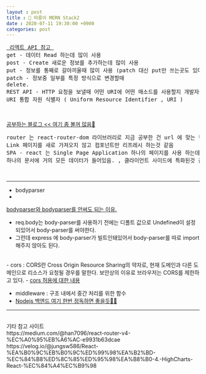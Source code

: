 ```yaml
---
layout : post
title : 🛴 따릉이 MERN Stack2
date : 2020-07-11 19:30:00 +0900
categories: post
---
```


<pre>
<a href="https://velog.io/@johnque/React-API-%EC%97%B0%EB%8F%99-v9k692txn5"> 리엑트 API 참고 <a>
get - 데이터 Read 하는데 많이 사용
post - Create 새로운 정보를 추가하는데 많이 사용
put - 정보를 통째로 갈아끼울때 많이 사용 (patch 대신 put만 쓰는곳도 있다고 함.)
patch - 정보중 일부를 특정 방식으로 변경할때
delete.
REST API - HTTP 요청을 보낼때 어떤 URI에 어떤 매소드를 사용할지 개발자들사이의 형식
URI 통합 자원 식별자 ( Uniform Resource Identifier , URI )
</pre><br>
<a href="https://gongbu-ing.tistory.com/45">공부하는 블로그 << 여기 좀 볼꺼 많음🎈</a>
<pre>
router 는 react-router-dom 라이브러리로 지금 공부한 건 url 에 맞는 컴포넌트를 가져옴, 가져오는데 여러가지 기능이 있음
Link 페이지를 새로 가져오지 않고 컴포넌트만 리프레시 하는것 같음
SPA - react 는 Single Page Application 하나의 페이지를 사용 하는데 특화 된것
하나의 문서에 거의 모든 데이터가 들어있음. , 클라이언트 사이드에 특화된것 같음.
</pre><br>

---

- bodyparser
- <a href="https://medium.com/@chullino/1%EB%B6%84-%ED%8C%A8%ED%82%A4%EC%A7%80-%EC%86%8C%EA%B0%9C-body-parser%EB%A5%BC-%EC%86%8C%EA%B0%9C%ED%95%A9%EB%8B%88%EB%8B%A4-%ED%95%98%EC%A7%80%EB%A7%8C-body-parser%EB%A5%BC-%EC%93%B0%EC%A7%80-%EB%A7%88%EC%84%B8%EC%9A%94-bc3cbe0b2fd">
bodyparser와 bodyparser를 안써도 되는 이유. 
<a>
- req.body는 body-parser를 사용하기 전에는 디폴트 값으로 Undefined이 설정되있어서 body-parser를 써야한다.
- 그런데 express 에 body-parser가 빌트인돼있어서 body-parser를 따로 import 해주지 않아도 된다.
<br>
- cors : CORS란 Cross Origin Resource Sharing의 약자로, 현재 도메인과 다른 도메인으로 리소스가 요청될 경우를 말한다. 보안상의 이유로 브라우저는 CORS를 제한하고 있다.
- <a href="http://guswnsxodlf.github.io/enable-CORS-on-express">cors 허용에 대한 내용 </a>

- middleware : 구조 내에서 중간 처리를 위한 함수
- <a href="https://baked-corn.tistory.com/48">Nodejs 백엔드 여기 한번 정독하면 좋을듯🎈🎈</a>
---

<br>
기타 참고 사이트<br>
https://medium.com/@han7096/react-router-v4-%EC%A0%95%EB%A6%AC-e9931b63dcae<br>
https://velog.io/@jungsw586/React-%EA%B0%9C%EB%B0%9C%ED%99%98%EA%B2%BD-%EC%84%B8%ED%8C%85%ED%95%98%EA%B8%B0-4.-HighCharts-React-%EC%84%A4%EC%B9%98<br>

